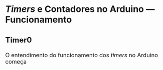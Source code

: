 <style scoped>
    ul, ol {
        font-size: 16px;
    }
    h2 {
        font-size: 28px;
    }
    h3 {
        font-size: 24px;
    }
    p {
        font-size: 18px;
    }
</style>

## *Timers* e Contadores no Arduino — Funcionamento

### Timer0

O entendimento do funcionamento dos *timers* no Arduino começa 
